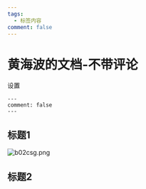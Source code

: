 ```yaml
---
tags:
  - 标签内容
comment: false
---
```


# 黄海波的文档-不带评论

设置
```
---
comment: false
---
```

## 标题1
![b02csg.png](https://files.catbox.moe/b02csg.png)
## 标题2
